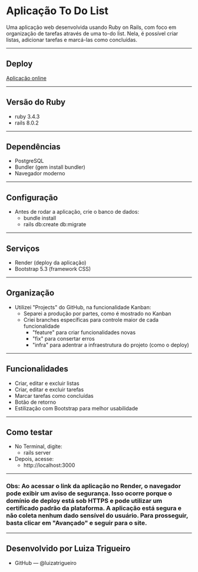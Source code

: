 # Aplicação To Do List 
Uma aplicação web desenvolvida usando Ruby on Rails, com foco em organização de tarefas através de uma to-do list. Nela, é possível criar listas, adicionar tarefas e marcá-las como concluídas.

---

## Deploy
[Aplicação online](https://todo-luiza.onrender.com)

---

## Versão do Ruby
- ruby 3.4.3
- rails 8.0.2

---

## Dependências
- PostgreSQL
- Bundler (gem install bundler)
- Navegador moderno

---

## Configuração
- Antes de rodar a aplicação, crie o banco de dados:
  - bundle install
  - rails db:create db:migrate

---

## Serviços
- Render (deploy da aplicação)
- Bootstrap 5.3 (framework CSS)

--- 

## Organização
- Utilizei "Projects" do GitHub, na funcionalidade Kanban:
  -  Separei a produção por partes, como é mostrado no Kanban
    - Criei branches específicas para controle maior de cada funcionalidade   
      - "feature" para criar funcionalidades novas
      - "fix" para consertar erros
      - "infra" para adentrar a infraestrutura do projeto (como o deploy)
     
---

## Funcionalidades
- Criar, editar e excluir listas
- Criar, editar e excluir tarefas
- Marcar tarefas como concluídas
- Botão de retorno
- Estilização com Bootstrap para melhor usabilidade

---

## Como testar
- No Terminal, digite:
  - rails server
- Depois, acesse:
  - http://localhost:3000

---

### Obs: Ao acessar o link da aplicação no Render, o navegador pode exibir um aviso de segurança. Isso ocorre porque o domínio de deploy está sob HTTPS e pode utilizar um certificado padrão da plataforma. A aplicação está segura e não coleta nenhum dado sensível do usuário. Para prosseguir, basta clicar em "Avançado" e seguir para o site.

---

## Desenvolvido por Luiza Trigueiro
- GitHub — @luizatrigueiro

